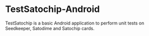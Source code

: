# TestSatochip-Android
TestSatochip is a basic Android application to perform unit tests on Seedkeeper, Satodime and Satochip cards.
